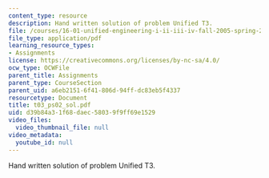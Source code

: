 ```yaml
---
content_type: resource
description: Hand written solution of problem Unified T3.
file: /courses/16-01-unified-engineering-i-ii-iii-iv-fall-2005-spring-2006/d39b84a31f68daec58039f9ff69e1529_t03_ps02_sol.pdf
file_type: application/pdf
learning_resource_types:
- Assignments
license: https://creativecommons.org/licenses/by-nc-sa/4.0/
ocw_type: OCWFile
parent_title: Assignments
parent_type: CourseSection
parent_uid: a6eb2151-6f41-806d-94ff-dc83eb5f4337
resourcetype: Document
title: t03_ps02_sol.pdf
uid: d39b84a3-1f68-daec-5803-9f9ff69e1529
video_files:
  video_thumbnail_file: null
video_metadata:
  youtube_id: null
---
```

Hand written solution of problem Unified T3.